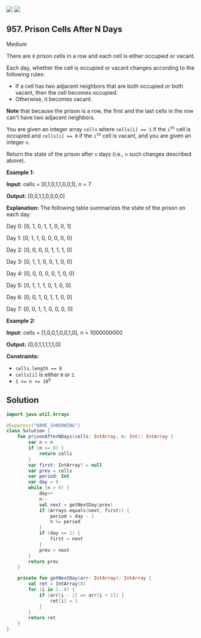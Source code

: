 [![](https://img.shields.io/github/stars/javadev/LeetCode-in-Kotlin?label=Stars&style=flat-square)](https://github.com/javadev/LeetCode-in-Kotlin)
[![](https://img.shields.io/github/forks/javadev/LeetCode-in-Kotlin?label=Fork%20me%20on%20GitHub%20&style=flat-square)](https://github.com/javadev/LeetCode-in-Kotlin/fork)

## 957\. Prison Cells After N Days

Medium

There are `8` prison cells in a row and each cell is either occupied or vacant.

Each day, whether the cell is occupied or vacant changes according to the following rules:

*   If a cell has two adjacent neighbors that are both occupied or both vacant, then the cell becomes occupied.
*   Otherwise, it becomes vacant.

**Note** that because the prison is a row, the first and the last cells in the row can't have two adjacent neighbors.

You are given an integer array `cells` where `cells[i] == 1` if the <code>i<sup>th</sup></code> cell is occupied and `cells[i] == 0` if the <code>i<sup>th</sup></code> cell is vacant, and you are given an integer `n`.

Return the state of the prison after `n` days (i.e., `n` such changes described above).

**Example 1:**

**Input:** cells = [0,1,0,1,1,0,0,1], n = 7

**Output:** [0,0,1,1,0,0,0,0]

**Explanation:** The following table summarizes the state of the prison on each day: 

Day 0: [0, 1, 0, 1, 1, 0, 0, 1] 

Day 1: [0, 1, 1, 0, 0, 0, 0, 0] 

Day 2: [0, 0, 0, 0, 1, 1, 1, 0] 

Day 3: [0, 1, 1, 0, 0, 1, 0, 0] 

Day 4: [0, 0, 0, 0, 0, 1, 0, 0] 

Day 5: [0, 1, 1, 1, 0, 1, 0, 0] 

Day 6: [0, 0, 1, 0, 1, 1, 0, 0] 

Day 7: [0, 0, 1, 1, 0, 0, 0, 0]

**Example 2:**

**Input:** cells = [1,0,0,1,0,0,1,0], n = 1000000000

**Output:** [0,0,1,1,1,1,1,0]

**Constraints:**

*   `cells.length == 8`
*   `cells[i]` is either `0` or `1`.
*   <code>1 <= n <= 10<sup>9</sup></code>

## Solution

```kotlin
import java.util.Arrays

@Suppress("NAME_SHADOWING")
class Solution {
    fun prisonAfterNDays(cells: IntArray, n: Int): IntArray {
        var n = n
        if (n == 0) {
            return cells
        }
        var first: IntArray? = null
        var prev = cells
        var period: Int
        var day = 0
        while (n > 0) {
            day++
            n--
            val next = getNextDay(prev)
            if (Arrays.equals(next, first)) {
                period = day - 1
                n %= period
            }
            if (day == 1) {
                first = next
            }
            prev = next
        }
        return prev
    }

    private fun getNextDay(arr: IntArray): IntArray {
        val ret = IntArray(8)
        for (i in 1..6) {
            if (arr[i - 1] == arr[i + 1]) {
                ret[i] = 1
            }
        }
        return ret
    }
}
```